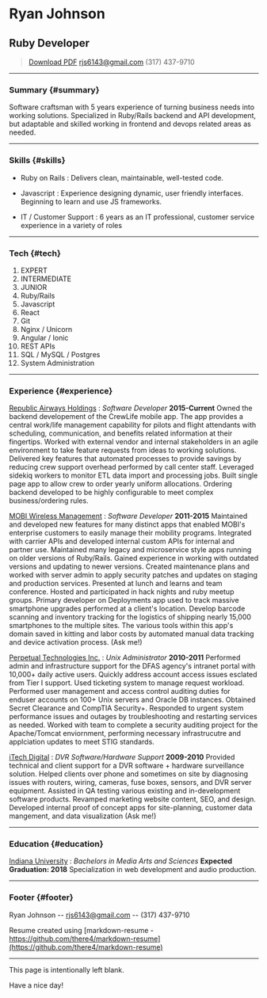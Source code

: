 # Ryan Johnson
## Ruby Developer

> [Download PDF](ryanjohnson.pdf)
> [rjs6143@gmail.com](rjs6143@gmail.com)
> (317) 437-9710

------

### Summary {#summary}

Software craftsman with 5 years experience of turning business needs into working solutions. Specialized in Ruby/Rails backend and API development, but adaptable and skilled working in frontend and devops related areas as needed.

------


### Skills {#skills}

* Ruby on Rails
  : Delivers clean, maintainable, well-tested code. 

* Javascript
  : Experience designing dynamic, user friendly interfaces. Beginning to learn and use JS frameworks.

* IT / Customer Support
  : 6 years as an IT professional, customer service experience in a variety of roles

-------


### Tech {#tech}

1. EXPERT
1. INTERMEDIATE
1. JUNIOR
1. Ruby/Rails
1. Javascript
1. React
1. Git
1. Nginx / Unicorn
1. Angular / Ionic
1. REST APIs
1. SQL / MySQL / Postgres
1. System Administration

------


### Experience {#experience}

[Republic Airways Holdings](http://rjet.com)
: *Software Developer*
 __2015-Current__
  Owned the backend developement of the CrewLife mobile app. The app provides a central work/life management capability for pilots and flight attendants with scheduling, communication, and benefits related information at their fingertips. Worked with external vendor and internal stakeholders in an agile environment to take feature requests from ideas to working solutions. Delivered key features that automated processes to provide savings by reducing crew support overhead performed by call center staff. Leveraged sidekiq workers to monitor ETL data import and processing jobs. Built single page app to allow crew to order yearly uniform allocations. Ordering backend developed to be highly configurable to meet complex business/ordering rules.

[MOBI Wireless Management](http://mobiwm.com)
: *Software Developer*
  __2011-2015__
  Maintained and developed new features for many distinct apps that enabled MOBI's enterprise customers to easily manage their mobility programs. Integrated with carrier APIs and developed internal custom APIs for internal and partner use. Maintained many legacy and microservice style apps running on older versions of Ruby/Rails. Gained experience in working with outdated versions and updating to newer versions. Created maintenance plans and worked with server admin to apply security patches and updates on staging and production services. Presented at lunch and learns and team conference. Hosted and participated in hack nights and ruby meetup groups. Primary developer on Deployments app used to track massive smartphone upgrades performed at a client's location. Develop barcode scanning and inventory tracking for the logistics of shipping nearly 15,000 smartphones to the multiple sites. The various tools within this app's domain saved in kitting and labor costs by automated manual data tracking and device activation process. (Ask me!)

[Perpetual Technologies Inc.](http://pti.net)
: *Unix Administrator*
  __2010-2011__
  Performed admin and infrastructure support for the DFAS agency's intranet portal with 10,000+ daily active users. Quickly address account access issues esclated from Tier I support. Used ticketing system to manage request workload. Performed user management and access control auditing duties for enduser accounts on 100+ Unix servers and Oracle DB instances. Obtained Secret Clearance and CompTIA Security+. Responded to urgent system performance issues and outages by troubleshooting and restarting services as needed. Worked with team to complete a security auditing project for the Apache/Tomcat enviornment, performing necessary infrastrucutre and applciation updates to meet STIG standards.

[iTech Digital](http://itechdigital.com)
: *DVR Software/Hardware Support*
  __2009-2010__
  Provided technical and client support for a DVR software + hardware surveillance solution. Helped clients over phone and sometimes on site by diagnosing issues with routers, wiring, cameras, fuse boxes, sensors, and DVR server equipment. Assisted in QA testing various existing and in-development software products. Revamped marketing website content, SEO, and design. Developed internal proof of concept apps for site-planning, customer data mangement, and data visualization (Ask me!)

------


### Education {#education}

[Indiana University](http://iu.edu)
: *Bachelors in Media Arts and Sciences*
  __Expected Graduation: 2018__
  Specialization in web development and audio production.

------

### Footer {#footer}

Ryan Johnson -- [rjs6143@gmail.com](rjs6143@gmail.com) -- (317) 437-9710

Resume created using [markdown-resume - https://github.com/there4/markdown-resume](https://github.com/there4/markdown-resume)

------

This page is intentionally left blank.

Have a nice day!
